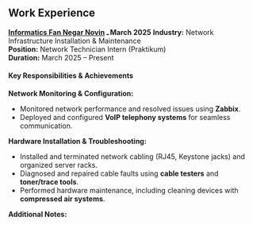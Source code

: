 
## Work Experience

**[Informatics Fan Negar Novin](http://fannegar.net) ـ March 2025** 
**Industry:** Network Infrastructure Installation & Maintenance  
**Position:** Network Technician Intern (Praktikum)  
**Duration:** March 2025 – Present  


#### **Key Responsibilities & Achievements**  
**Network Monitoring & Configuration:**  
- Monitored network performance and resolved issues using **Zabbix**.  
- Deployed and configured **VoIP telephony systems** for seamless communication.  

**Hardware Installation & Troubleshooting:**  
- Installed and terminated network cabling (RJ45, Keystone jacks) and organized server racks.  
- Diagnosed and repaired cable faults using **cable testers** and **toner/trace tools**.  
- Performed hardware maintenance, including cleaning devices with **compressed air systems**.  

**Additional Notes:**  